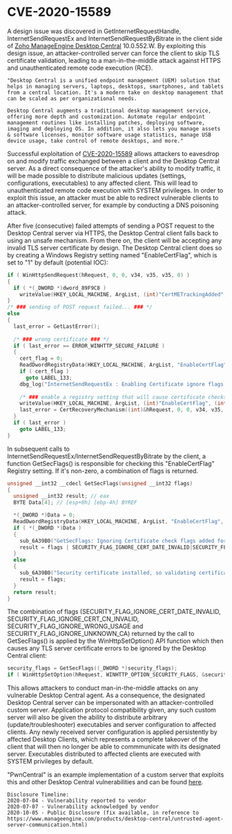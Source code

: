 # CVE-2020-15589

A design issue was discovered in GetInternetRequestHandle, InternetSendRequestEx and InternetSendRequestByBitrate in the client side of [Zoho ManageEngine Desktop Central](https://www.manageengine.com/products/desktop-central/) 10.0.552.W. By exploiting this design issue, an attacker-controlled server can force the client to skip TLS certificate validation, leading to a man-in-the-middle attack against HTTPS and unauthenticated remote code execution (RCE).

```
"Desktop Central is a unified endpoint management (UEM) solution that helps in managing servers, laptops, desktops, smartphones, and tablets from a central location. It's a modern take on desktop management that can be scaled as per organizational needs.

Desktop Central augments a traditional desktop management service, offering more depth and customization. Automate regular endpoint management routines like installing patches, deploying software, imaging and deploying OS. In addition, it also lets you manage assets & software licenses, monitor software usage statistics, manage USB device usage, take control of remote desktops, and more."
```

Successful exploitation of [CVE-2020-15589](https://nvd.nist.gov/vuln/detail/CVE-2020-15589) allows attackers to eavesdrop on and modify traffic exchanged between a client and the Desktop Central server. As a direct consequence of the attacker's ability to modify traffic, it will be made possible to distribute malicious updates (settings, configurations, executables) to any affected client. This will lead to unauthenticated remote code execution with SYSTEM privileges. In order to exploit this issue, an attacker must be able to redirect vulnerable clients to an attacker-controlled server, for example by conducting a DNS poisoning attack.

After five (consecutive) failed attempts of sending a POST request to the Desktop Central server via HTTPS, the Desktop Central client falls back to using an unsafe mechanism. From there on, the client will be accepting any invalid TLS server certificate by design. The Desktop Central client does so by creating a Windows Registry setting named "EnableCertFlag", which is set to "1" by default (potential IOC):
``` c
if ( WinHttpSendRequest(hRequest, 0, 0, v34, v35, v35, 0) )
{
  if ( *(_DWORD *)dword_89F9C8 )
    writeValue(HKEY_LOCAL_MACHINE, ArgList, (int)"CertMETrackingAdded", 0, 4u);
}
/* ### sending of POST request failed... ### */
else
{ 
  last_error = GetLastError();
 
  /* ### wrong certificate ### */
  if ( last_error == ERROR_WINHTTP_SECURE_FAILURE )
  {
    cert_flag = 0;
    ReadDwordRegistryData(HKEY_LOCAL_MACHINE, ArgList, "EnableCertFlag", (LPBYTE)&cert_flag);
    if ( cert_flag )
      goto LABEL_133;
    dbg_log("InternetSendRequestEx : Enabling Certificate ignore flags \n", v66);
    
    /* ### enable a registry setting that will cause certificate checks to be bypassed ### */
    writeValue(HKEY_LOCAL_MACHINE, ArgList, (int)"EnableCertFlag", (int)"1", 4u);    
    last_error = CertRecoveryMechanism((int)&hRequest, 0, 0, v34, v35, v35, 0, Buffer, 0);
  }
  if ( last_error )
    goto LABEL_133;
}
```

In subsequent calls to InternetSendRequestEx/InternetSendRequestByBitrate by the client, a function GetSecFlags() is responsible for checking this "EnableCertFlag" Registry setting. If it's non-zero, a combination of flags is returned.

``` c
unsigned __int32 __cdecl GetSecFlags(unsigned __int32 flags)
{
  unsigned __int32 result; // eax
  BYTE Data[4]; // [esp+0h] [ebp-4h] BYREF

  *(_DWORD *)Data = 0;
  ReadDwordRegistryData(HKEY_LOCAL_MACHINE, ArgList, "EnableCertFlag", Data);
  if ( *(_DWORD *)Data )
  {
    sub_6A39B0("GetSecFlags: Ignoring Certificate check flags added for communication \n");
    result = flags | SECURITY_FLAG_IGNORE_CERT_DATE_INVALID|SECURITY_FLAG_IGNORE_CERT_CN_INVALID|SECURITY_FLAG_IGNORE_WRONG_USAGE|SECURITY_FLAG_IGNORE_UNKNOWN_CA;
  }
  else
  {
    sub_6A39B0("Security certificate installed, so validating certificate AND Certificate flags are ignored \n");
    result = flags;
  }
  return result;
}
```
The combination of flags (SECURITY_FLAG_IGNORE_CERT_DATE_INVALID, SECURITY_FLAG_IGNORE_CERT_CN_INVALID, SECURITY_FLAG_IGNORE_WRONG_USAGE and SECURITY_FLAG_IGNORE_UNKNOWN_CA) returned by the call to GetSecFlags() is applied by the WinHttpSetOption() API function which then causes any TLS server certificate errors to be ignored by the Desktop Central client:

``` c
security_flags = GetSecFlags((_DWORD *)security_flags);
if ( WinHttpSetOption(hRequest, WINHTTP_OPTION_SECURITY_FLAGS, &security_flags, 4u) )
```

 This allows attackers to conduct man-in-the-middle attacks on any vulnerable Desktop Central agent. As a consequence, the designated Desktop Central server can be impersonated with an attacker-controlled custom server. Application protocol compatibility given, any such custom server will also be given the ability to distribute arbitrary (update/troubleshooter) executables and server configuration to affected clients. Any newly received server configuration is applied persistently by affected Desktop Clients, which represents a complete takeover of the client that will then no longer be able to commmunicate with its designated server. Executables distributed to affected clients are executed with SYSTEM privileges by default.
 
 "PwnCentral" is an example implementation of a custom server that exploits this and other Desktop Central vulnerabilities and can be found [here](https://github.com/patois/zohocorp_dc/blob/master/sd_poc.py).

```
Disclosure Timeline:
2020-07-04 - Vulnerability reported to vendor
2020-07-07 - Vulnerability acknowledged by vendor
2020-10-05 - Public Disclosure (fix available, in reference to https://www.manageengine.com/products/desktop-central/untrusted-agent-server-communication.html)
```